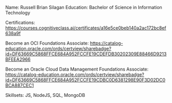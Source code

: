 Name: Russell Brian Silagan
Education: Bachelor of Science in Information Technology

Certifications: https://courses.cognitiveclass.ai/certificates/a16e5ce0beb140a2ac172bc8ef638a9f

 Become an OCI Foundations Associate: https://catalog-education.oracle.com/ords/certview/sharebadge?id=DF63669C5868FFCE684A952FCCFE19CDEFDB30202309E88466D9213BFEEA2966

 Become an Oracle Cloud Data Management Foundations Associate: https://catalog-education.oracle.com/ords/certview/sharebadge?id=DF63669C5868FFCE684A952FCCFE19CDBC0D6381298E90F3D02DC0BCA887CEC1

Skillsets: JS, NodeJS, SQL, MongoDB
